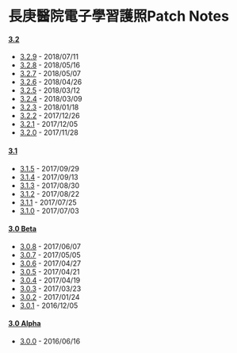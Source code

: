 # 長庚醫院電子學習護照Patch Notes
#### [3.2](https://github.com/kcwang-tw/cgmhlp-patch-note/blob/master/3-2.md)
- [3.2.9](https://github.com/kcwang-tw/cgmhlp-patch-note/blob/master/3-2.md#329) - 2018/07/11
- [3.2.8](https://github.com/kcwang-tw/cgmhlp-patch-note/blob/master/3-2.md#328) - 2018/05/16
- [3.2.7](https://github.com/kcwang-tw/cgmhlp-patch-note/blob/master/3-2.md#327) - 2018/05/07
- [3.2.6](https://github.com/kcwang-tw/cgmhlp-patch-note/blob/master/3-2.md#326) - 2018/04/26
- [3.2.5](https://github.com/kcwang-tw/cgmhlp-patch-note/blob/master/3-2.md#325) - 2018/03/12
- [3.2.4](https://github.com/kcwang-tw/cgmhlp-patch-note/blob/master/3-2.md#324) - 2018/03/09
- [3.2.3](https://github.com/kcwang-tw/cgmhlp-patch-note/blob/master/3-2.md#323) - 2018/01/18
- [3.2.2](https://github.com/kcwang-tw/cgmhlp-patch-note/blob/master/3-2.md#322) - 2017/12/26
- [3.2.1](https://github.com/kcwang-tw/cgmhlp-patch-note/blob/master/3-2.md#321) - 2017/12/05
- [3.2.0](https://github.com/kcwang-tw/cgmhlp-patch-note/blob/master/3-2.md#320) - 2017/11/28
#### [3.1](https://github.com/kcwang-tw/cgmhlp-patch-note/blob/master/3-1.md)
- [3.1.5](https://github.com/kcwang-tw/cgmhlp-patch-note/blob/master/3-1.md#315) - 2017/09/29
- [3.1.4](https://github.com/kcwang-tw/cgmhlp-patch-note/blob/master/3-1.md#314) - 2017/09/13
- [3.1.3](https://github.com/kcwang-tw/cgmhlp-patch-note/blob/master/3-1.md#313) - 2017/08/30
- [3.1.2](https://github.com/kcwang-tw/cgmhlp-patch-note/blob/master/3-1.md#312) - 2017/08/22
- [3.1.1](https://github.com/kcwang-tw/cgmhlp-patch-note/blob/master/3-1.md#311) - 2017/07/25
- [3.1.0](https://github.com/kcwang-tw/cgmhlp-patch-note/blob/master/3-1.md#310) - 2017/07/03
#### [3.0 Beta](https://github.com/kcwang-tw/cgmhlp-patch-note/blob/master/3-0-beta.md)
- [3.0.8](https://github.com/kcwang-tw/cgmhlp-patch-note/blob/master/3-0-beta.md#308) - 2017/06/07
- [3.0.7](https://github.com/kcwang-tw/cgmhlp-patch-note/blob/master/3-0-beta.md#307) - 2017/05/05
- [3.0.6](https://github.com/kcwang-tw/cgmhlp-patch-note/blob/master/3-0-beta.md#306) - 2017/04/27
- [3.0.5](https://github.com/kcwang-tw/cgmhlp-patch-note/blob/master/3-0-beta.md#305) - 2017/04/21
- [3.0.4](https://github.com/kcwang-tw/cgmhlp-patch-note/blob/master/3-0-beta.md#304) - 2017/04/19
- [3.0.3](https://github.com/kcwang-tw/cgmhlp-patch-note/blob/master/3-0-beta.md#303) - 2017/03/23
- [3.0.2](https://github.com/kcwang-tw/cgmhlp-patch-note/blob/master/3-0-beta.md#302) - 2017/01/24
- [3.0.1](https://github.com/kcwang-tw/cgmhlp-patch-note/blob/master/3-0-beta.md#301) - 2016/12/05
#### [3.0 Alpha](https://github.com/kcwang-tw/cgmhlp-patch-note/blob/master/3-0-alpha.md)
- [3.0.0](https://github.com/kcwang-tw/cgmhlp-patch-note/blob/master/3-0-alpha.md#300) - 2016/06/16
